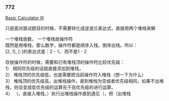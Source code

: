 ### 772
[Basic Calculator III](https://leetcode.com/problems/basic-calculator-iii/)  

只是面对面试题目的时候，不需要转化成逆波兰表达式，直接用两个堆栈来解  

一个堆栈放数， 一个堆栈放操作符  
既然是用堆栈，那么数字，操作符都是顺序入栈，倒序出栈。所以：  
    [2, 1], [-]的表达式是：2 - 1， 而不是1 - 2  

存放操作符的时候，需要和已有堆栈顶的操作符比较优先级：  
1） 相同优先级的话就直接添加到堆栈，  
2） 堆栈顶的优先级低，也是需要把当前操作符入堆栈（想一下为什么）  
3） 堆栈顶的优先级高，出堆栈操作，直到堆栈为空或者优先级相同，如果不出堆栈，则会变成低优先级的运算先于高优先级的进行运算。  
4） （，直接入堆栈，）执行出堆栈操作直到遇见（，把（出堆栈  

